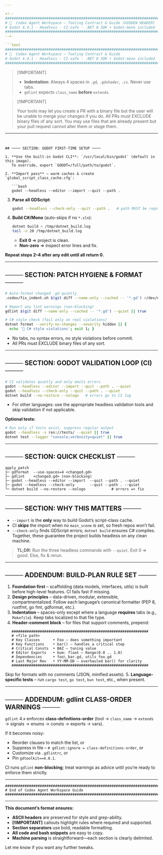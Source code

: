 ```yaml
---

<!--
###############################################################################
# 🧠  Codex Agent Workspace – Tooling Contract & Guide (HIDDEN HEADER)
# Godot 4.4.1 · Headless · CI‑safe · .NET 8 SDK + Godot‑mono included
###############################################################################
-->

```text
###############################################################################
# 🧠  Codex Agent Workspace – Tooling Contract & Guide
# Godot 4.4.1 · Headless · CI‑safe · .NET 8 SDK + Godot‑mono included
###############################################################################
```

> \[!IMPORTANT]
>
> * **Indentation:** Always 4 spaces in `.gd`, `.gdshader`, `.cs`. Never use tabs.
> * `gdlint` expects `class_name` **before** `extends`.

> \[!IMPORTANT]
>
> Your tools may let you create a PR with a binary file but the user will be unable to merge your changes if you do. All PRs must EXCLUDE binary files of any sort. You may use files that are already present but your pull request cannot alter them or stage them.

---
```


## ──── SECTION: GODOT FIRST-TIME SETUP ────

1. **Use the built-in Godot CLI**: `/usr/local/bin/godot` (default in this image).
   To override, export `GODOT=/full/path/to/godot`.

2. **Import pass** – warm caches & create `global_script_class_cache.cfg`:

   ```bash
   godot --headless --editor --import --quit --path .
   ```

3. **Parse all GDScript**:

   ```bash
   godot --headless --check-only --quit --path .   # path MUST be repo root
   ```

4. **Build C#/Mono** (auto-skips if no `*.sln`):

   ```bash
   dotnet build > /tmp/dotnet_build.log
   tail -n 20 /tmp/dotnet_build.log
   ```

   * **Exit 0** ⇒ project is clean.
   * **Non‑zero** ⇒ inspect error lines and fix.

**Repeat steps 2–4 after any edit until all return 0.**

---

## ──── SECTION: PATCH HYGIENE & FORMAT ────

```bash
# Auto‑format changed .gd quietly
.codex/fix_indent.sh $(git diff --name-only --cached -- '*.gd') >/dev/null

# Report any lint warnings (non-blocking)
gdlint $(git diff --name-only --cached -- '*.gd') --quiet || true

# C# style check (fail only on real violations)
dotnet format --verify-no-changes --severity hidden || {
  echo '🛑 C# style violations'; exit 1; }
```

* No tabs, no syntax errors, no style violations before commit.
* All PRs must EXCLUDE binary files of any sort.

---

## ──── SECTION: GODOT VALIDATION LOOP (CI) ────

```bash
# CI validates quietly and only emits errors
godot --headless --editor --import --quit --path . --quiet
godot --headless --check-only --quit --path . --quiet
dotnet build --no-restore --nologo   # errors go to CI log
```

* For other languages: use the appropriate headless validation tools and skip validation if not applicable.

**Optional tests:**

```bash
# Run only if tests exist, suppress regular output
godot --headless -s res://tests/ --quiet || true
dotnet test --logger "console;verbosity=quiet" || true
```

---

## ──── SECTION: QUICK CHECKLIST ────

```
apply_patch
├─ gdformat  --use-spaces=4 <changed.gd>
├─ gdlint    <changed.gd> (non‑blocking)
├─ godot --headless --editor --import  --quit --path . --quiet
├─ godot --headless --check-only       --quit --path . --quiet
└─ dotnet build --no-restore --nologo            # errors => fix
```

---

## ──── SECTION: WHY THIS MATTERS ────

* `--import` is the **only** way to build Godot’s script-class cache.
* CI **skips** the import when no `main_scene` is set, so fresh repos won’t fail.
* `--check-only` finds GDScript errors; `dotnet build` ensures C# compiles.
  Together, these guarantee the project builds headless on any clean machine.

> **TL;DR:** Run the three headless commands with `--quiet`. Exit 0 ⇒ good. Else, fix & rerun.

---

## ──── ADDENDUM: BUILD‑PLAN RULE SET ────

1. **Foundation first** – scaffolding (data models, interfaces, utils) is built before high-level features. CI fails fast if missing.
2. **Design principles** – data-driven, modular, extensible, compartmentalized. Follow each language’s canonical formatter (PEP 8, rustfmt, go fmt, gdformat, etc.).
3. **Indentation** – spaces-only except where a language **requires** tabs (e.g., `Makefile`). Keep tabs localized to that file type.
4. **Header-comment block** – for files that support comments, prepend:

```
   ###############################################################
   # <file path>
   # Key Classes      • Foo – does something important
   # Key Functions    • bar() – handles a critical step
   # Critical Consts  • BAZ – tuning value
   # Editor Exports   • bum: float – Range(0.0 .. 1.0)
   # Dependencies     • foo\_bar.gd, utils foo.gd
   # Last Major Rev   • YY-MM-DD – overhauled bar() for clarity
   ###############################################################
```

Skip for formats with no comments (JSON, minified assets).
5. **Language-specific tests** – run `cargo test`, `go test`, `bun test`, etc., when present.

---

## ──── ADDENDUM: gdlint CLASS-ORDER WARNINGS ────

`gdlint` 4.x enforces **class‑definitions‑order**
(tool → `class_name` → `extends` → signals → enums → consts → exports → vars).

If it becomes noisy:

* Reorder clauses to match the list, or
* Suppress in file – `# gdlint:ignore = class-definitions-order`, or
* Customize via `.gdlintrc`, or
* Pin `gdtoolkit==4.0.1`.

CI runs `gdlint` **non-blocking**; treat warnings as advice until you’re ready to enforce them strictly.

---

```text
###############################################################################
# End of Codex Agent Workspace Guide
###############################################################################
````

---

**This document’s format ensures:**

* **ASCII headers** are preserved for style and grep-ability.
* **\[!IMPORTANT]** callouts highlight rules where required and supported.
* **Section separators** use bold, readable formatting.
* **All code and bash snippets** are easy to copy.
* **Machine parsing** is straightforward—each section is clearly delimited.

Let me know if you want any further tweaks.
